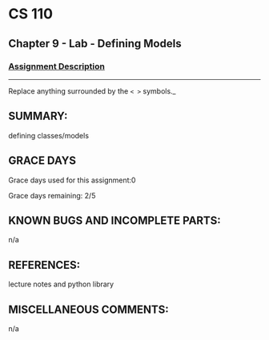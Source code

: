 # CS 110
## Chapter 9 - Lab - Defining Models

### [Assignment Description](https://docs.google.com/document/d/15DfkIaMl1zTHGfpNH6NFQGl9UYp_GamYK79O8CZCddc/edit?usp=sharing)

***
Replace anything surrounded by the `< >` symbols._

## SUMMARY:
 defining classes/models
 
## GRACE DAYS
Grace days used for this assignment:0

Grace days remaining: 2/5

## KNOWN BUGS AND INCOMPLETE PARTS:
 n/a

## REFERENCES:
lecture notes and python library

## MISCELLANEOUS COMMENTS:
n/a
